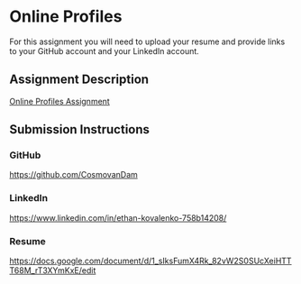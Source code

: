 # Online Profiles
For this assignment you will need to upload your resume and provide links to your GitHub account and your LinkedIn account.

## Assignment Description
[Online Profiles Assignment](https://education.launchcode.org/liftoff/modules/assignments/online-profiles)

## Submission Instructions
 
### GitHub
https://github.com/CosmovanDam
 
### LinkedIn
https://www.linkedin.com/in/ethan-kovalenko-758b14208/

### Resume

https://docs.google.com/document/d/1_sIksFumX4Rk_82vW2S0SUcXeiHTTT68M_rT3XYmKxE/edit

